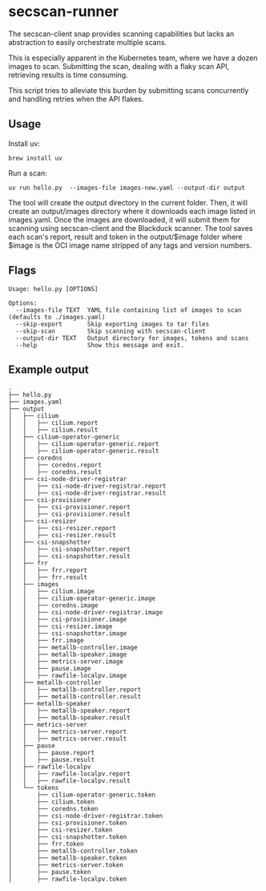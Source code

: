 # secscan-runner

The secscan-client snap provides scanning capabilities but lacks an abstraction to easily orchestrate multiple scans.

This is especially apparent in the Kubernetes team, where we have
a dozen images to scan. Submitting the scan, dealing with a flaky scan
API, retrieving results is time consuming.

This script tries to alleviate this burden by submitting scans concurrently
and handling retries when the API flakes.

## Usage

Install uv:

```
brew install uv
```

Run a scan:

```
uv run hello.py  --images-file images-new.yaml --output-dir output
```

The tool will create the output directory in the current folder. Then,
it will create an output/images directory where it downloads each image listed
in images.yaml. Once the images are downloaded, it will submit them for scanning using secscan-client and the Blackduck scanner. The tool saves
each scan's report, result and token in the output/$image folder where $image
is the OCI image name stripped of any tags and version numbers.

## Flags

```
Usage: hello.py [OPTIONS]

Options:
  --images-file TEXT  YAML file containing list of images to scan (defaults to ./images.yaml)
  --skip-export       Skip exporting images to tar files
  --skip-scan         Skip scanning with secscan-client
  --output-dir TEXT   Output directory for images, tokens and scans
  --help              Show this message and exit.
```

## Example output

```
.
├── hello.py
├── images.yaml
├── output
│   ├── cilium
│   │   ├── cilium.report
│   │   ├── cilium.result
│   ├── cilium-operator-generic
│   │   ├── cilium-operator-generic.report
│   │   ├── cilium-operator-generic.result
│   ├── coredns
│   │   ├── coredns.report
│   │   ├── coredns.result
│   ├── csi-node-driver-registrar
│   │   ├── csi-node-driver-registrar.report
│   │   ├── csi-node-driver-registrar.result
│   ├── csi-provisioner
│   │   ├── csi-provisioner.report
│   │   ├── csi-provisioner.result
│   ├── csi-resizer
│   │   ├── csi-resizer.report
│   │   ├── csi-resizer.result
│   ├── csi-snapshotter
│   │   ├── csi-snapshotter.report
│   │   ├── csi-snapshotter.result
│   ├── frr
│   │   ├── frr.report
│   │   ├── frr.result
│   ├── images
│   │   ├── cilium.image
│   │   ├── cilium-operator-generic.image
│   │   ├── coredns.image
│   │   ├── csi-node-driver-registrar.image
│   │   ├── csi-provisioner.image
│   │   ├── csi-resizer.image
│   │   ├── csi-snapshotter.image
│   │   ├── frr.image
│   │   ├── metallb-controller.image
│   │   ├── metallb-speaker.image
│   │   ├── metrics-server.image
│   │   ├── pause.image
│   │   ├── rawfile-localpv.image
│   ├── metallb-controller
│   │   ├── metallb-controller.report
│   │   ├── metallb-controller.result
│   ├── metallb-speaker
│   │   ├── metallb-speaker.report
│   │   ├── metallb-speaker.result
│   ├── metrics-server
│   │   ├── metrics-server.report
│   │   ├── metrics-server.result
│   ├── pause
│   │   ├── pause.report
│   │   ├── pause.result
│   ├── rawfile-localpv
│   │   ├── rawfile-localpv.report
│   │   ├── rawfile-localpv.result
│   └── tokens
│       ├── cilium-operator-generic.token
│       ├── cilium.token
│       ├── coredns.token
│       ├── csi-node-driver-registrar.token
│       ├── csi-provisioner.token
│       ├── csi-resizer.token
│       ├── csi-snapshotter.token
│       ├── frr.token
│       ├── metallb-controller.token
│       ├── metallb-speaker.token
│       ├── metrics-server.token
│       ├── pause.token
│       ├── rawfile-localpv.token
```
